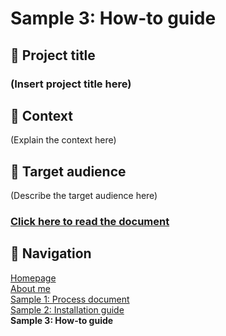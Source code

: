 
# Sample 3: How-to guide

## 💼 Project title

### (Insert project title here)

## 📂 Context

(Explain the context here)

## 👥 Target audience

(Describe the target audience here)

### [Click here to read the document](sample-3.md)

## 📍 Navigation

[Homepage](README.md)  
[About me](about-me.md)     
[Sample 1: Process document](sample-1-overview.md)   
[Sample 2: Installation guide](sample-2-overview.md)  
**Sample 3: How-to guide**

